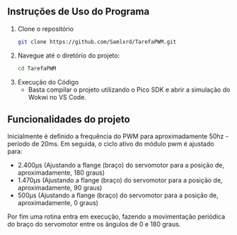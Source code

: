 ## Instruções de Uso do Programa
1. Clone o repositório
    ```bash
    git clone https://github.com/Samlxrd/TarefaPWM.git

2. Navegue até o diretório do projeto:
    ```bash
    cd TarefaPWM

3. Execução do Código
    - Basta compilar o projeto utilizando o Pico SDK e abrir a simulação do Wokwi no VS Code.

## Funcionalidades do projeto

Inicialmente é definido a frequência do PWM para aproximadamente 50hz - período de 20ms. Em seguida, o ciclo ativo do módulo pwm é ajustado para:
- 2.400µs (Ajustando a flange (braço) do servomotor para a posição de, aproximadamente, 180 graus)
- 1.470µs (Ajustando a flange (braço) do servomotor para a posição de, aproximadamente, 90 graus)
- 500µs (Ajustando a flange (braço) do servomotor para a posição de, aproximadamente, 0 graus)

Por fim uma rotina entra em execução, fazendo a movimentação periódica do braço do servomotor entre os ângulos de 0 e 180 graus.
